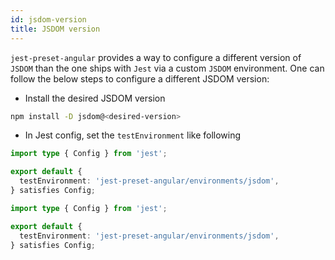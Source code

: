 ```yaml
---
id: jsdom-version
title: JSDOM version
---
```


`jest-preset-angular` provides a way to configure a different version of `JSDOM` than the one ships with `Jest`
via a custom `JSDOM` environment. One can follow the below steps to configure a different JSDOM version:

- Install the desired JSDOM version

```bash npm2yarn
npm install -D jsdom@<desired-version>
```

- In Jest config, set the `testEnvironment` like following

```ts title="jest.config.ts" tab={"label": "TypeScript CJS"}
import type { Config } from 'jest';

export default {
  testEnvironment: 'jest-preset-angular/environments/jsdom',
} satisfies Config;
```

```ts title="jest.config.mts" tab={"label": "TypeScript ESM"}
import type { Config } from 'jest';

export default {
  testEnvironment: 'jest-preset-angular/environments/jsdom',
} satisfies Config;
```
